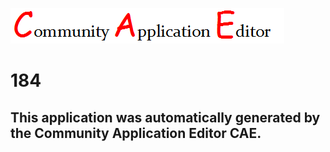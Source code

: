 ![CAE](https://github.com/GHProjectsTest/CAE-Deployment-Temp/blob/master/img/logo.png)  

184
===================


This application was automatically generated by the Community Application Editor CAE.  
---------------
